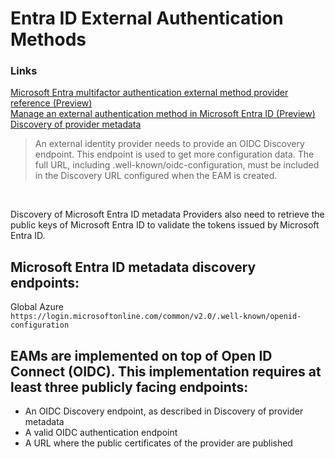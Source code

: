# Entra ID External Authentication Methods

### Links
[Microsoft Entra multifactor authentication external method provider reference (Preview)](https://learn.microsoft.com/en-us/entra/identity/authentication/concept-authentication-external-method-provider#configure-a-new-external-authentication-provider-with-microsoft-entra-id)<br>
[Manage an external authentication method in Microsoft Entra ID (Preview)](https://learn.microsoft.com/en-us/entra/identity/authentication/how-to-authentication-external-method-manage)
[Discovery of provider metadata](https://learn.microsoft.com/en-us/entra/identity/authentication/concept-authentication-external-method-provider#discovery-of-provider-metadata)

> An external identity provider needs to provide an OIDC Discovery endpoint. This endpoint is used to get more configuration data. The full URL, including .well-known/oidc-configuration, must be included in the Discovery URL configured when the EAM is created.
<br>

Discovery of Microsoft Entra ID metadata
Providers also need to retrieve the public keys of Microsoft Entra ID to validate the tokens issued by Microsoft Entra ID.

## Microsoft Entra ID metadata discovery endpoints:

Global Azure<br>
`https://login.microsoftonline.com/common/v2.0/.well-known/openid-configuration`
<br>

## EAMs are implemented on top of Open ID Connect (OIDC). This implementation requires at least three publicly facing endpoints:

- An OIDC Discovery endpoint, as described in Discovery of provider metadata
- A valid OIDC authentication endpoint
- A URL where the public certificates of the provider are published
